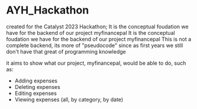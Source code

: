 # AYH_Hackathon
created for the Catalyst 2023 Hackathon; It is the conceptual foudation we have for the backend of our project myfinancepal
It is the conceptual foudation we have for the backend of our project myfinancepal
This is not a complete backend, its more of "pseudocode" since as first years we still don't have that great of programming knowledge

it aims to show what our project, myfinancepal, would be able to do, such as:
- Adding expenses
- Deleting expenses
- Editing expenses
- Viewing expenses (all, by category, by date)

